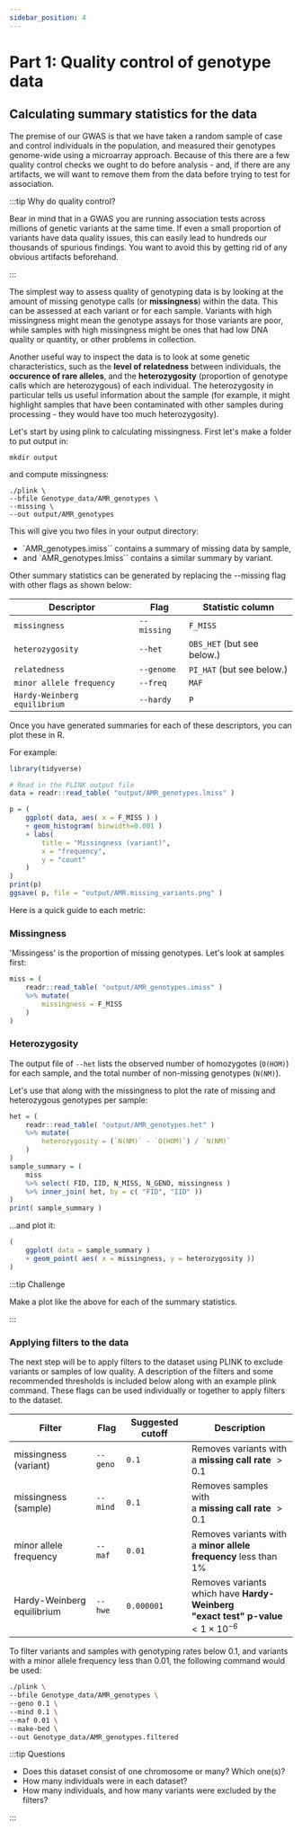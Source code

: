 ```yaml
---
sidebar_position: 4
---
```


# Part 1: Quality control of genotype data

## Calculating summary statistics for the data

The premise of our GWAS is that we have taken a random sample of case and control individuals in the population, and measured their genotypes genome-wide using a microarray approach.  Because of this there are a few quality control checks we ought to do before analysis - and, if there are any artifacts, we will want to remove them from the data before trying to test for association.

:::tip Why do quality control?

Bear in mind that in a GWAS you are running association tests across millions of genetic variants at the same time. If
even a small proportion of variants have data quality issues, this can easily lead to hundreds our thousands of spurious
findings.  You want to avoid this by getting rid of any obvious artifacts beforehand.

:::

The simplest way to assess quality of genotyping data is by looking at the amount of missing genotype calls (or **missingness**) within the data.  This can be assessed at each variant or for each sample.  Variants with high missingness might mean the genotype assays for those variants are poor, while samples with high missingness might be ones that had low DNA quality or quantity, or other problems in collection.

Another useful way to inspect the data is to look at some genetic characteristics, such as the **level of relatedness** between individuals, the **occurence of rare alleles**, and the **heterozygosity** (proportion of genotype calls which are heterozygous) of each individual.  The heterozygosity in particular tells us useful information about the sample (for example, it might highlight samples that have been contaminated with other samples during processing - they would have too much heterozygosity).

Let's start by using plink to calculating missingness.  First let's make a folder to put output in:

```
mkdir output
```

and compute missingness:
```
./plink \
--bfile Genotype_data/AMR_genotypes \
--missing \
--out output/AMR_genotypes
```

This will give you two files in your output directory:

* `AMR_genotypes.imiss`` contains a summary of missing data by sample,
* and `AMR_genotypes.lmiss`` contains a similar summary by variant.

Other summary statistics can be generated by replacing the --missing flag with other flags as shown below:

| Descriptor                   | Flag          | Statistic column           |
| ---------------------------- | ------------- | -------------------------- |
| `missingness`                | `--missing`   | `F_MISS`                   |
| `heterozygosity`             | `--het`       | `OBS_HET` (but see below.) |
| `relatedness`                | `--genome`    | `PI_HAT` (but see below.)  |
| `minor allele frequency`     | `--freq`      | `MAF`                      |
| `Hardy-Weinberg equilibrium` | `--hardy`     | `P`                        |

Once you have generated summaries for each of these descriptors, you can plot these in R. 

For example:
```r
library(tidyverse)

# Read in the PLINK output file 
data = readr::read_table( "output/AMR_genotypes.lmiss" )

p = (
	ggplot( data, aes( x = F_MISS ) )
	+ geom_histogram( binwidth=0.001 )
	+ labs(
		title = "Missingness (variant)",
		x = "frequency",
		y = "count"
	)
)
print(p)
ggsave( p, file = "output/AMR.missing_variants.png" )
```

Here is a quick guide to each metric:

### Missingness

'Missingess' is the proportion of missing genotypes.  Let's look at samples first:

```r
miss = (
	readr::read_table( "output/AMR_genotypes.imiss" )
	%>% mutate(
		missingness = F_MISS
	)
)
```

### Heterozygosity

The output file of `--het` lists the observed number of homozygotes (`O(HOM)`) for each sample, and the total number of
non-missing genotypes (`N(NM)`).

Let's use that along with the missingness to plot the rate of missing and heterozygous genotypes per sample:

```r
het = (
	readr::read_table( "output/AMR_genotypes.het" )
	%>% mutate(
		heterozygosity = (`N(NM)` - `O(HOM)`) / `N(NM)`
	)
)
sample_summary = (
	miss
	%>% select( FID, IID, N_MISS, N_GENO, missingness )
	%>% inner_join( het, by = c( "FID", "IID" ))
)
print( sample_summary )

```
...and plot it:
```r
(
	ggplot( data = sample_summary )
	+ geom_point( aes( x = missingness, y = heterozygosity ))
)
```

:::tip Challenge

Make a plot like the above for each of the summary statistics.

:::


### Applying filters to the data

The next step will be to apply filters to the dataset using PLINK to exclude variants or samples of low quality. A description of the filters and some recommended thresholds is included below along with an example plink command. These flags can be used individually or together to apply filters to the dataset.

| Filter | Flag | Suggested cutoff | Description |
| ------ | ---- | ------ | ----------- |
| missingness (variant) | `--geno` | `0.1` | Removes variants with<br />a **missing call rate** $> 0.1$ |
| missingness (sample) | `--mind` | `0.1` | Removes samples with<br />a **missing call rate** $> 0.1$ |
| minor allele frequency | `--maf` | `0.01` | Removes variants with<br />a **minor allele frequency** less than 1% |
| Hardy-Weinberg equilibrium | `--hwe` | `0.000001` | Removes variants which have **Hardy-Weinberg<br/>"exact test" p-value** $< 1\times 10^{-6}$ |

To filter variants and samples with genotyping rates below 0.1, and variants with a minor allele frequency less than 0.01, the following command would be used:
```bash
./plink \
--bfile Genotype_data/AMR_genotypes \
--geno 0.1 \
--mind 0.1 \
--maf 0.01 \
--make-bed \
--out Genotype_data/AMR_genotypes.filtered
```

:::tip Questions

- Does this dataset consist of one chromosome or many? Which one(s)?
- How many individuals were in each dataset?
- How many individuals, and how many variants were excluded by the filters?

:::
